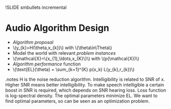 !SLIDE smbullets incremental

# Audio Algorithm Design

* _Algorithm proposal_
* \\(y\_{k}=H(\theta,x\_{k})\\) with \\(\theta\in\Theta\\)
* Model the world with relevant _problem instances_
* \\(\mathcal{X}=\\{x\_{1},\\ldots,x\_{K}\\}\\) with \\(p(\mathcal{X})\\)
* _Algorithm performance_ function
* \\(\text{EL}(\theta) = \sum\_{k=1}^{K} p(x\_k) L(y\_{k},r\_{k})\\)

.notes H is the noise reduction algorithm. Intelligibility is related to SNR of x. Higher SNR means better intelligibility. To make speech intelligible a certain boost in SNR is required, which depends on SNR hearing loss. Loss function is log-spectral density. The optimal parameters minimize EL. We want to find optimal parameters, so can be seen as an optimization problem.
